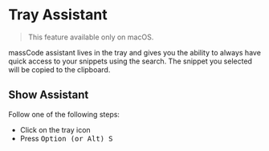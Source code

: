 # Tray Assistant

> This feature available only on macOS.

massCode assistant lives in the tray and gives you the ability to always have quick access to your snippets using the search. The snippet you selected will be copied to the clipboard.

## Show Assistant

Follow one of the following steps:

- Click on the tray icon
- Press <kbd>Option (or Alt) S</kbd>
